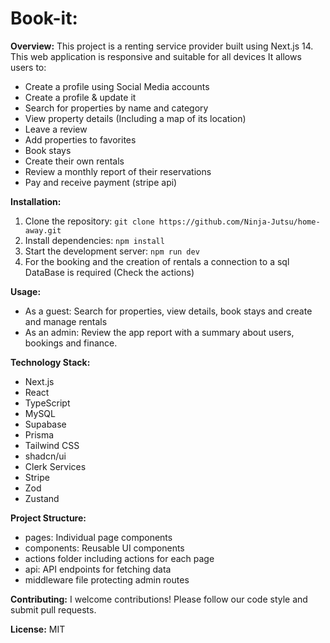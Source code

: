 # Book-it:

**Overview:**
This project is a renting service provider built using Next.js 14.
This web application is responsive and suitable for all devices
 It allows users to:

- Create a profile using Social Media accounts
- Create a profile & update it
- Search for properties by name and category
- View property details (Including a map of its location)
- Leave a review
- Add properties to favorites
- Book stays
- Create their own rentals
- Review a monthly report of their reservations
- Pay and receive payment (stripe api)

**Installation:**

1. Clone the repository: `git clone https://github.com/Ninja-Jutsu/home-away.git`
2. Install dependencies: `npm install`
3. Start the development server: `npm run dev`
4. For the booking and the creation of rentals a connection to a sql DataBase is required (Check the actions)

**Usage:**

- As a guest: Search for properties, view details, book stays and create and manage rentals
- As an admin: Review the app report with a summary about users, bookings and finance.

**Technology Stack:**

- Next.js
- React
- TypeScript
- MySQL
- Supabase
- Prisma
- Tailwind CSS
- shadcn/ui
- Clerk Services
- Stripe
- Zod
- Zustand

**Project Structure:**

- pages: Individual page components
- components: Reusable UI components
- actions folder including actions for each page
- api: API endpoints for fetching data
- middleware file protecting admin routes

**Contributing:**
I welcome contributions! Please follow our code style and submit pull requests.

**License:**
MIT
